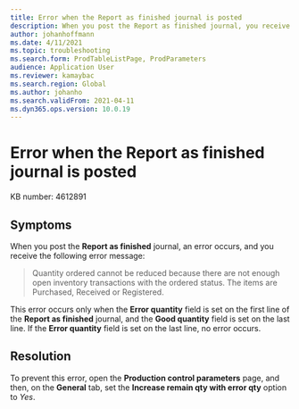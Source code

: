 ```yaml
---
title: Error when the Report as finished journal is posted
description: When you post the Report as finished journal, you receive an error message that states that the ordered quantity ordered can't be reduced.
author: johanhoffmann
ms.date: 4/11/2021
ms.topic: troubleshooting
ms.search.form: ProdTableListPage, ProdParameters
audience: Application User
ms.reviewer: kamaybac
ms.search.region: Global
ms.author: johanho
ms.search.validFrom: 2021-04-11
ms.dyn365.ops.version: 10.0.19
---
```

<!-- KFM: Add error code? -->

# Error when the Report as finished journal is posted

KB number: 4612891

## Symptoms

When you post the **Report as finished** journal, an error occurs, and you receive the following error message:

> Quantity ordered cannot be reduced because there are not enough open inventory transactions with the ordered status. The items are Purchased, Received or Registered.

This error occurs only when the **Error quantity** field is set on the first line of the **Report as finished** journal, and the **Good quantity** field is set on the last line. If the **Error quantity** field is set on the last line, no error occurs.

## Resolution

To prevent this error, open the **Production control parameters** page, and then, on the **General** tab, set the **Increase remain qty with error qty** option to *Yes*.
